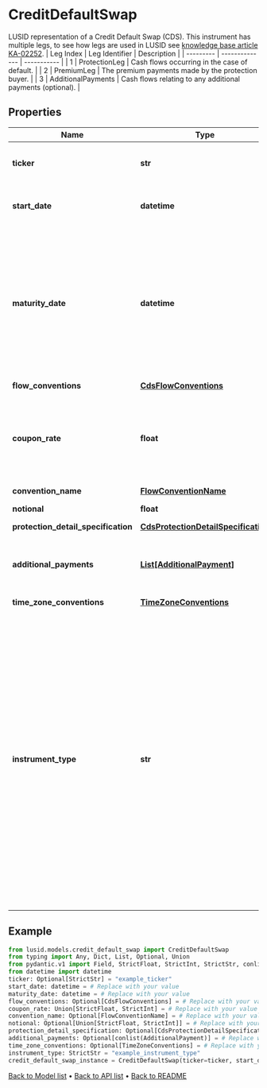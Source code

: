 # CreditDefaultSwap

LUSID representation of a Credit Default Swap (CDS).              This instrument has multiple legs, to see how legs are used in LUSID see [knowledge base article KA-02252](https://support.lusid.com/knowledgebase/article/KA-02252).              | Leg Index | Leg Identifier | Description | | --------- | -------------- | ----------- | | 1 | ProtectionLeg | Cash flows occurring in the case of default. | | 2 | PremiumLeg | The premium payments made by the protection buyer. | | 3 | AdditionalPayments | Cash flows relating to any additional payments (optional). |
## Properties
Name | Type | Description | Notes
------------ | ------------- | ------------- | -------------
**ticker** | **str** | A ticker to uniquely specify the entity against which the CDS is written. Defaults to \&quot;DefaultCDSTicker\&quot;. | [optional] [default to 'DefaultCDSTicker']
**start_date** | **datetime** | The start date of the instrument. This is normally synonymous with the trade-date. | 
**maturity_date** | **datetime** | The final maturity date of the instrument. This means the last date on which the instruments makes a payment of any amount. For the avoidance of doubt, that is not necessarily prior to its last sensitivity date for the purposes of risk; e.g. instruments such as Constant Maturity Swaps (CMS) often have sensitivities to rates that may well be observed or set prior to the maturity date, but refer to a termination date beyond it. | 
**flow_conventions** | [**CdsFlowConventions**](CdsFlowConventions.md) |  | [optional] 
**coupon_rate** | **float** | The coupon rate paid on each payment date of the premium leg as a fraction of 100 percent, e.g. \&quot;0.05\&quot; meaning 500 basis points or 5%. For a standard corporate CDS (North American) this must be either 100bps or 500bps. | 
**convention_name** | [**FlowConventionName**](FlowConventionName.md) |  | [optional] 
**notional** | **float** | The notional protected by the Credit Default Swap | [optional] 
**protection_detail_specification** | [**CdsProtectionDetailSpecification**](CdsProtectionDetailSpecification.md) |  | [optional] 
**additional_payments** | [**List[AdditionalPayment]**](AdditionalPayment.md) | Optional additional payments at a given date e.g. to level off an uneven swap. The dates must be distinct and either all payments are Pay or all payments are Receive. | [optional] 
**time_zone_conventions** | [**TimeZoneConventions**](TimeZoneConventions.md) |  | [optional] 
**instrument_type** | **str** | The available values are: QuotedSecurity, InterestRateSwap, FxForward, Future, ExoticInstrument, FxOption, CreditDefaultSwap, InterestRateSwaption, Bond, EquityOption, FixedLeg, FloatingLeg, BespokeCashFlowsLeg, Unknown, TermDeposit, ContractForDifference, EquitySwap, CashPerpetual, CapFloor, CashSettled, CdsIndex, Basket, FundingLeg, FxSwap, ForwardRateAgreement, SimpleInstrument, Repo, Equity, ExchangeTradedOption, ReferenceInstrument, ComplexBond, InflationLinkedBond, InflationSwap, SimpleCashFlowLoan, TotalReturnSwap, InflationLeg, FundShareClass, FlexibleLoan, UnsettledCash, Cash, MasteredInstrument, LoanFacility, FlexibleDeposit, FlexibleRepo | 
## Example

```python
from lusid.models.credit_default_swap import CreditDefaultSwap
from typing import Any, Dict, List, Optional, Union
from pydantic.v1 import Field, StrictFloat, StrictInt, StrictStr, conlist, validator
from datetime import datetime
ticker: Optional[StrictStr] = "example_ticker"
start_date: datetime = # Replace with your value
maturity_date: datetime = # Replace with your value
flow_conventions: Optional[CdsFlowConventions] = # Replace with your value
coupon_rate: Union[StrictFloat, StrictInt] = # Replace with your value
convention_name: Optional[FlowConventionName] = # Replace with your value
notional: Optional[Union[StrictFloat, StrictInt]] = # Replace with your value
protection_detail_specification: Optional[CdsProtectionDetailSpecification] = # Replace with your value
additional_payments: Optional[conlist(AdditionalPayment)] = # Replace with your value
time_zone_conventions: Optional[TimeZoneConventions] = # Replace with your value
instrument_type: StrictStr = "example_instrument_type"
credit_default_swap_instance = CreditDefaultSwap(ticker=ticker, start_date=start_date, maturity_date=maturity_date, flow_conventions=flow_conventions, coupon_rate=coupon_rate, convention_name=convention_name, notional=notional, protection_detail_specification=protection_detail_specification, additional_payments=additional_payments, time_zone_conventions=time_zone_conventions, instrument_type=instrument_type)

```

[Back to Model list](../README.md#documentation-for-models) &#8226; [Back to API list](../README.md#documentation-for-api-endpoints) &#8226; [Back to README](../README.md)

